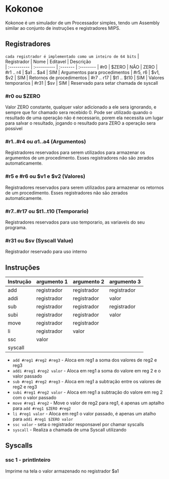 # Kokonoe
Kokonoe é um simulador de um Processador simples, tendo um Assembly similar ao conjunto de instruções e registradores MIPS. 

## Registradores
`cada registrador é implementado como um inteiro de 64 bits`
| Registrador | Nome        | Editavel | Descrição  
| :---------- | :---------- | :------- | :-------- 
| #r0         | $ZERO       | NÂO      | ZERO
| #r1 .. r4   | $a1 .. $a4  | SIM      | Argumentos para procedimentos 
| #r5, r6     | $v1, $v2    | SIM      | Retornos de procedimentos
| #r7 .. r17  | $t1 .. $t10 | SIM      | Valores temporarios
| #r31        | $sv         | SIM      | Reservado para setar chamada de syscall


### #r0 ou $ZERO
Valor ZERO constante, qualquer valor adicionado a ele sera ignorando, e sempre que for chamado sera recebido 0. Pode ser utilizado quando o resultado de uma operação não é necessario, porem ela necessita um lugar para salvar o resultado, jogando o resultado para ZERO a operação sera possivel 

### #r1..#r4 ou $a1..$a4 (Argumentos)
Registradores reservados para serem utilizados para armazenar os argumentos de um procedimento. Esses registradores não são zerados automaticamente.

### #r5 e #r6 ou $v1 e $v2 (Valores)
Registradores reservados para serem utilizados para armazenar os retornos de um procedimento. Esses registradores não são zerados automaticamente.

### #r7..#r17 ou $t1..t10 (Temporario)
Registradores reservados para uso temporario, as variaveis do seu programa.

### #r31 ou $sv (Syscall Value)
Registrador reservado para uso interno

## Instruções
| Instrução | argumento 1 | argumento 2 | argumento 3 |
| :-------- | :---------- | :---------- | :---------- |
| add       | registrador | registrador | registrador |
| addi      | registrador | registrador | valor       |
| sub       | registrador | registrador | registrador |
| subi      | registrador | registrador | valor       |
| move      | registrador | registrador
| li        | registrador | valor
| ssc       | valor       
| syscall   

- `add #reg1 #reg2 #reg3` - Aloca em reg1 a soma dos valores de reg2 e reg3
- `addi #reg1 #reg2 valor` - Aloca em reg1 a soma do valore em reg 2 e o valor passado
- `sub #reg1 #reg2 #reg3` - Aloca em reg1 a subtração entre os valores de reg2 e reg3
- `subi #reg1 #reg2 valor` - Aloca em reg1 a subtração do valore em reg 2 com o valor passado
- `move #reg1 #reg2` - Move o valor de reg2 para reg1, é apenas um aptalho para `add #reg1 $ZERO #reg2`
- `li #reg1 valor` - Aloca em reg1 o valor passado, é apenas um atalho para `addi #reg1 $ZERO valor`
- `ssc valor` - seta o registrador responsavel por chamar syscalls
- `syscall` - Realiza a chamada de uma Syscall utilizando

## Syscalls
### ssc 1 - printInteiro
Imprime na tela o valor armazenado no registrador $a1
